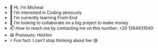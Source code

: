 - 👋 Hi, I’m Micheal
- 👀 I’m interested in Coding obviously
- 🌱 I’m currently learning Front-End
- 💞️ I’m looking to collaborate on a big project to make money 
- 📫 How to reach me by contacting me on this number: +20 1284431040
- 😄 Pronouns: He\Him
- ⚡ Fun fact: I can't stop thinking about her 😄

<!---
Michealz911/Michealz911 is a ✨ special ✨ repository because its `README.md` (this file) appears on your GitHub profile.
You can click the Preview link to take a look at your changes.
--->
